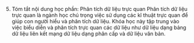 5. Tóm tắt nội dung học phần: Phân tích dữ liệu trực quan
Phân tích dữ liệu trực quan là ngành học chú trọng việc sử dụng các kĩ
thuật trực quan để giúp con người hiểu và phân tích dữ liệu. Khóa học
này tập trung vào việc biểu diễn và phân tích trực quan các dữ liệu như
dữ liệu dạng bảng dữ liệu liên kết mạng dữ liệu dạng phân cấp và dữ
liệu văn bản.
